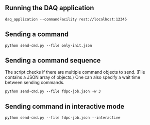 ## Running the DAQ application
    daq_application --commandFacility rest://localhost:12345

## Sending a command
    python send-cmd.py --file only-init.json

## Sending a command sequence
The script checks if there are multiple command objects to send. (File contains a JSON array of objects.)
One can also specify a wait time between sending commands.

    python send-cmd.py --file fdpc-job.json -w 3

## Sending command in interactive mode

    python send-cmd.py --file fdpc-job.json --interactive
